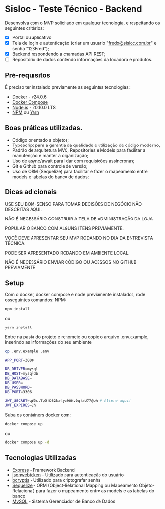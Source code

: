 # Sisloc - Teste Técnico - Backend

Desenvolva com o MVP solicitado em qualquer tecnologia, e respeitando os seguintes critérios:
  - [x] Portal ou aplicativo
  - [x] Tela de login e autenticação (criar um usuário "fredx@sisloc.com.br" e senha "123Fred");
  - [x] Backend respondendo a chamadas API REST; 
  - [ ] Repositório de dados contendo informações da locadora e produtos.

## Pré-requisitos
É preciso ter instalado previamente as seguintes tecnologias:
- [Docker](https://www.docker.com/) - v24.0.6
- [Docker Compose](https://docs.docker.com/compose/)
- [Node.js](https://nodejs.org) - 20.10.0 LTS
- [NPM](https://www.npmjs.com/) ou [Yarn](https://yarnpkg.com/)

## Boas práticas utilizadas.
- Código orientado a objetos;
- Typescript para a garantia da qualidade e utiliza&ccedil;ão de código moderno;
- Padrão de arquitetura MVC, Repositories e Models para facilitar a manuten&ccedil;ão e manter a organiza&ccedil;ão;
- Uso de async/await para lidar com requisições assíncronas;
- Git e Github para controle de versão;
- Uso de ORM (Sequelize) para facilitar e fazer o mapeamento entre models e tabelas do banco de dados;

## Dicas adicionais
USE SEU BOM-SENSO PARA TOMAR DECISÕES DE NEGÓCIO NÃO DESCRITAS AQUI. 

NÃO É NECESSÁRIO CONSTRUIR A TELA DE ADMINISTRAÇÃO DA LOJA

POPULAR O BANCO COM ALGUNS ITENS PREVIAMENTE. 

VOCÊ DEVE APRESENTAR SEU MVP RODANDO NO DIA DA ENTREVISTA TÉCNICA.

PODE SER APRESENTADO RODANDO EM AMBIENTE LOCAL.

NÃO É NECESSÁRIO ENVIAR CÓDIGO OU ACESSOS NO GITHUB PREVIAMENTE

## Setup
Com o docker, docker compose e node previamente instalados, rode osseguintes comandos:
NPM:
```sh
npm install
```
ou
```sh
yarn install
```
Entre na pasta do projeto e renomeie ou copie o arquivo .env.example, inserindo as informa&ccedil;ões do seu ambiente
```sh
cp .env.example .env
```
```sh
APP_PORT=3000

DB_DRIVER=mysql
DB_HOST=mysqldb
DB_DATABASE=
DB_USER=
DB_PASSWORD=
DB_PORT=3306

JWT_SECRET=qW5ctTp5!DS2ka4ya90K.0q!aU77@bA # Altere aqui!
JWT_EXPIRES=2h
```
Suba os containers docker com:
```sh
docker compose up
```
ou
```sh
docker compose up -d
```

## Tecnologias Utilizadas
- [Express](https://expressjs.com/) - Framework Backend
- [jsonwebtoken](https://github.com/auth0/node-jsonwebtoken#readme) - Utilizado para autentica&ccedil;ão do usuário
- [bcryptjs](https://github.com/dcodeIO/bcrypt.js#readme) - Utilizado para criptografar senha
- [Sequelize](https://sequelize.org/) - ORM (Object-Relational Mapping ou Mapeamento Objeto-Relacional) para fazer o mapeamento entre as models e as tabelas do banco
- [MySQL](https://www.mysql.com/) - Sistema Gerenciador de Banco de Dados
